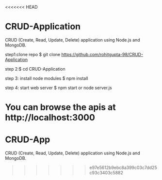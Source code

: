 <<<<<<< HEAD
# CRUD-Application
CRUD (Create, Read, Update, Delete) application using Node.js and MongoDB.

step1:clone repo $ git clone https://github.com/rohitgupta-98/CRUD-Application

step 2:$ cd CRUD-Application

step 3: install node modules $ npm install

step 4: start web server $ npm start or node server.js

You can browse the apis at http://localhost:3000
=======
# CRUD-App
CRUD (Create, Read, Update, Delete) application using Node.js and MongoDB.
>>>>>>> e97e5612b9ebc8a399c03c7dd25c93c3403c5882
